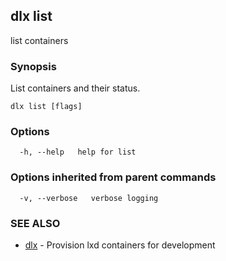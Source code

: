 ## dlx list

list containers

### Synopsis

List containers and their status.

```
dlx list [flags]
```

### Options

```
  -h, --help   help for list
```

### Options inherited from parent commands

```
  -v, --verbose   verbose logging
```

### SEE ALSO

* [dlx](/docs/cmd/dlx)	 - Provision lxd containers for development


